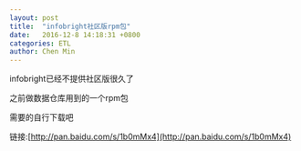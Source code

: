 ```yaml
---
layout: post
title:  "infobright社区版rpm包"
date:   2016-12-8 14:18:31 +0800
categories: ETL
author: Chen Min
---
```



infobright已经不提供社区版很久了

之前做数据仓库用到的一个rpm包

需要的自行下载吧

链接:[http://pan.baidu.com/s/1b0mMx4](http://pan.baidu.com/s/1b0mMx4)